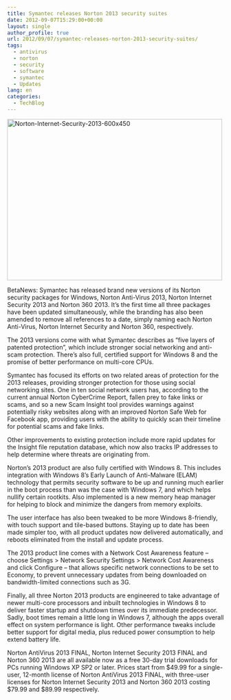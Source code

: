 ```yaml
---
title: Symantec releases Norton 2013 security suites
date: 2012-09-07T15:29:00+00:00
layout: single
author_profile: true
url: 2012/09/07/symantec-releases-norton-2013-security-suites/
tags:
  - antivirus
  - norton
  - security
  - software
  - symantec
  - Updates
lang: en
categories: 
  - TechBlog
---
```

<a href="http://lh5.ggpht.com/-_Ue0jCvK8cQ/UEoLsNDKH8I/AAAAAAAAHWQ/OlK97LYx0hc/s1600-h/Norton-Internet-Security-2013-600x450%25255B3%25255D.jpg" target="_blank"><img title="Norton-Internet-Security-2013-600x450" border="0" alt="Norton-Internet-Security-2013-600x450" src="http://lh4.ggpht.com/-iKQi8DkF5gI/UEoLyXGoNaI/AAAAAAAAHWY/B570Q2NlJRY/Norton-Internet-Security-2013-600x450_thumb%25255B1%25255D.jpg?imgmax=800" width="500" height="375" /></a> 

BetaNews: Symantec has released brand new versions of its Norton security packages for Windows, Norton Anti-Virus 2013, Norton Internet Security 2013 and Norton 360 2013. It’s the first time all three packages have been updated simultaneously, while the branding has also been amended to remove all references to a date, simply naming each Norton Anti-Virus, Norton Internet Security and Norton 360, respectively. 

The 2013 versions come with what Symantec describes as “five layers of patented protection”, which include stronger social networking and anti-scam protection. There’s also full, certified support for Windows 8 and the promise of better performance on multi-core CPUs. 

Symantec has focused its efforts on two related areas of protection for the 2013 releases, providing stronger protection for those using social networking sites. One in ten social network users has, according to the current annual Norton CyberCrime Report, fallen prey to fake links or scams, and so a new Scam Insight tool provides warnings against potentially risky websites along with an improved Norton Safe Web for Facebook app, providing users with the ability to quickly scan their timeline for potential scams and fake links. 

Other improvements to existing protection include more rapid updates for the Insight file reputation database, which now also tracks IP addresses to help determine where threats are originating from. 

Norton’s 2013 product are also fully certified with Windows 8. This includes integration with Windows 8’s Early Launch of Anti-Malware (ELAM) technology that permits security software to be up and running much earlier in the boot process than was the case with Windows 7, and which helps nullify certain rootkits. Also implemented is a new memory heap manager for helping to block and minimize the dangers from memory exploits. 

The user interface has also been tweaked to be more Windows 8-friendly, with touch support and tile-based buttons. Staying up to date has been made simpler too, with all product updates now delivered automatically, and reboots eliminated from the install and update process. 

The 2013 product line comes with a Network Cost Awareness feature – choose Settings > Network Security Settings > Network Cost Awareness  and click Configure – that allows specific network connections to be set to Economy, to prevent unnecessary updates from being downloaded on bandwidth-limited connections such as 3G. 

Finally, all three Norton 2013 products are engineered to take advantage of newer multi-core processors and inbuilt technologies in Windows 8 to deliver faster startup and shutdown times over its immediate predecessor. Sadly, boot times remain a little long in Windows 7, although the apps overall effect on system performance is light. Other performance tweaks include better support for digital media, plus reduced power consumption to help extend battery life. 

Norton AntiVirus 2013 FINAL, Norton Internet Security 2013 FINAL and Norton 360 2013 are all available now as a free 30-day trial downloads for PCs running Windows XP SP2 or later. Prices start from $49.99 for a single-user, 12-month license of Norton AntiVirus 2013 FINAL, with three-user licenses for Norton Internet Security 2013 and Norton 360 2013 costing $79.99 and $89.99 respectively.